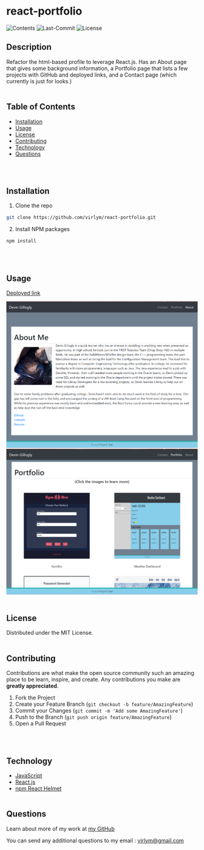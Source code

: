 # **react-portfolio**
  ![Contents](https://img.shields.io/github/languages/top/virlym/react-portfolio)
  ![Last-Commit](https://img.shields.io/github/last-commit/virlym/react-portfolio)
  ![License](https://img.shields.io/github/license/virlym/react-portfolio)
  ## **Description**
  
  Refactor the html-based profile to leverage React.js. Has an About page that gives some background information, a Portfolio page that lists a few projects with GitHub and deployed links, and a Contact page (which currently is just for looks.)
  <br><br>
  
  ## **Table of Contents**
  
  * [Installation](#Installation)
  * [Usage](#Usage)
  * [License](#License)
  * [Contributing](#Contributing)
  * [Technology](#Technology)
  * [Questions](#Questions)
  
  <br><br>
  
  ## **Installation**
  
  1. Clone the repo
  ```sh
  git clone https://github.com/virlym/react-portfolio.git
  ``` 
  2. Install NPM packages
  ```sh
  npm install
  ```
  <br><br>
  
  ## **Usage**
[Deployed link](https://djg-react-portfolio.herokuapp.com/)

![About Preview](./public/img/aboutPreview.PNG)
![Portfolio Preview](./public/img/portPreview.PNG)
  <br><br>
  
  ## **License**
  
  Distributed under the MIT License.
  <br><br>
  
  ## **Contributing**
  Contributions are what make the open source community such an amazing place to be learn, inspire, and create. Any contributions you make are **greatly appreciated**.
  
  1. Fork the Project
  2. Create your Feature Branch (`git checkout -b feature/AmazingFeature`)
  3. Commit your Changes (`git commit -m 'Add some AmazingFeature'`)
  4. Push to the Branch (`git push origin feature/AmazingFeature`)
  5. Open a Pull Request
  
  <br><br>
  
  ## **Technology**
  - [JavaScript](https://www.javascript.com/)
  - [React.js](https://reactjs.org/)
  - [npm React Helmet](https://www.npmjs.com/package/react-helmet)
  <br><br>
  
  ## **Questions**
  Learn about more of my work at [my GitHub](https://github.com/virlym)
  
  You can send any additional questions to my email : virlym@gmail.com
  <br><br><br><br>